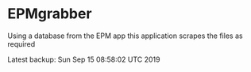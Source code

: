 # EPMgrabber
Using a database from the EPM app this application scrapes the files as required


Latest backup: Sun Sep 15 08:58:02 UTC 2019
